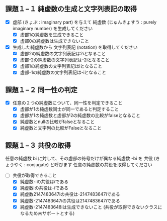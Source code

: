﻿## 課題１−１ 純虚数の生成と文字列表記の取得

- [x] 虚部 (きょぶ : imaginary part) を与えて 純虚数 (じゅんきょすう : purely imaginary number) を生成してください 
  - [x] 虚部1の純虚数を生成できること
  - [x] 虚部0の純虚数は生成できないこと
  
- [x] 生成した純虚数から 文字列表記 (notation) を取得してください
  - [x] 虚部2の純虚数の文字列表記は2iとなること
  - [x] 虚部-2の純虚数の文字列表記は-2iとなること
  - [x] 虚部1の純虚数の文字列表記はiとなること
  - [x] 虚部-1の純虚数の文字列表記は-iとなること
  
## 課題１−２ 同一性の判定

- [x] 任意の２つの純虚数について、同一性を判定できること
  - [x] 虚部が1の純虚数同士が同一であると判定すること
  - [x] 虚部が1の純虚数と虚部が2の純虚数の比較がfalseとなること
  - [x] 純虚数とnullの比較がfalseとなること
  - [x] 純虚数と文字列の比較がFalseとなること

## 課題１−３ 共役の取得

任意の純虚数 bi に対して、その虚部の符号だけが異なる純虚数 -bi を 共役 (きょうやく : conjugate) と呼びます
任意の純虚数の共役を取得してください

- [ ] 共役が取得できること
    - [x] 純虚数-iの共役はiである
    - [x] 純虚数iの共役は-iである
    - [x] 純虚数2147483647iの共役は-2147483647iである
    - [x] 純虚数-2147483647iの共役は2147483647iである
    - [x] 純虚数-2147483648iは生成できないこと (共役が取得できないクラスになるため未サポートとする)